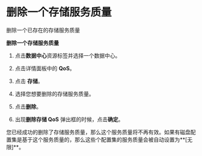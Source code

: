 # 删除一个存储服务质量

删除一个已存在的存储服务质量

**删除一个存储服务质量**

1. 点击**数据中心**资源标签并选择一个数据中心。

2. 点击详情面板中的 **QoS**。

3. 点击 **存储**。

4. 选择您想要删除的存储服务质量。

5. 点击**删除**。

6. 出现**删除存储 QoS** 弹出框的时候，点击**确定**。

您已经成功的删除了存储服务质量，那么这个服务质量将不再有效。如果有磁盘配置集是基于这个服务质量的，那么这些个配置集的服务质量会被自动设置为**[无限]**。
